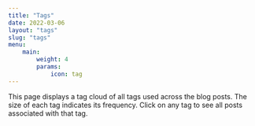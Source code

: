 ```yaml
---
title: "Tags"
date: 2022-03-06
layout: "tags"
slug: "tags"
menu:
    main:
        weight: 4
        params: 
            icon: tag
---
```


This page displays a tag cloud of all tags used across the blog posts. The size of each tag indicates its frequency. Click on any tag to see all posts associated with that tag.
